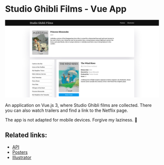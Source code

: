 # Studio Ghibli Films - Vue App

![App preview!](public/preview.png "App preview")

An application on Vue.js 3, where Studio Ghibli films are collected. There you can also watch trailers and find a link to the Netflix page.

The app is not adapted for mobile devices. Forgive my laziness. 🦥

## Related links:

- [API](https://ghibliapi.herokuapp.com/)
- [Posters](https://imgur.com/gallery/bm96l/comment/1326391141/)
- [Illustrator](https://www.dannybeaton.com.au/)